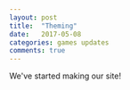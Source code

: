```yaml
---
layout: post
title:  "Theming"
date:   2017-05-08
categories: games updates
comments: true
---
```


We've started making our site!
